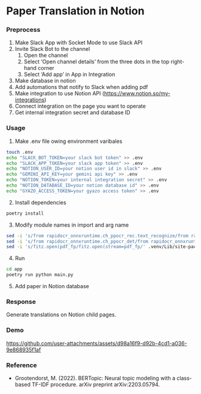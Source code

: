 # Paper Translation in Notion

### Preprocess
1. Make Slack App with Socket Mode to use Slack API
2. Invite Slack Bot to the channel
    1. Open the channel
    2. Select ‘Open channel details’ from the three dots in the top right-hand corner
    3. Select ‘Add app’ in App in Integration
3. Make database in notion
4. Add automations that notify to Slack when adding pdf
5. Make integration to use Notion API (https://www.notion.so/my-integrations)
6. Connect integration on the page you want to operate
7. Get internal integration secret and database ID

### Usage
1. Make .env file owing environment varibales
```bash
touch .env
echo "SLACK_BOT_TOKEN=your slack bot token" >> .env
echo "SLACK_APP_TOKEN=your slack app token" >> .env
echo "NOTION_USER_ID=your notion user id in slack" >> .env
echo "GEMINI_API_KEY=your gemini api key" >> .env
echo "NOTION_TOKEN=your internal integration secret" >> .env
echo "NOTION_DATABASE_ID=your notion database id" >> .env
echo "GYAZO_ACCESS_TOKEN=your gyazo access token" >> .env
```

2. Install dependencies
```bash
poetry install
```

3. Modify module names in import and arg name
```bash
sed -i 's/from rapidocr_onnxruntime.ch_ppocr_rec.text_recognize/from rapidocr_onnxruntime.ch_ppocr_v3_rec.text_recognize/' .venv/Lib/site-packages/cnocr/ppocr/rapid_recognizer.py
sed -i 's/from rapidocr_onnxruntime.ch_ppocr_det/from rapidocr_onnxruntime.ch_ppocr_v3_det/' .venv/Lib/site-packages/cnstd/ppocr/rapid_detector.py
sed -i 's/fitz.open(pdf_fp/fitz.open(stream=pdf_fp/' .venv/Lib/site-packages/pix2text/pix_to_text.py
```

4. Run
```bash
cd app
poetry run python main.py
```

5. Add paper in Notion database

### Response
Generate translations on Notion child pages.

### Demo
https://github.com/user-attachments/assets/d98a16f9-d92b-4cd1-a036-9e868935f1af

### Reference
- Grootendorst, M. (2022). BERTopic: Neural topic modeling with a class-based TF-IDF procedure. arXiv preprint arXiv:2203.05794.
